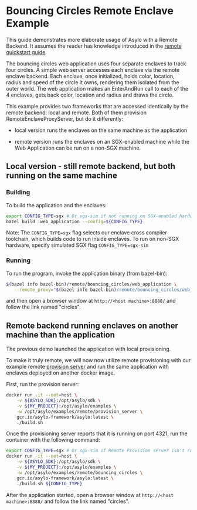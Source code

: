 <!--jekyll-front-matter
---

title: Remote Backend Example

overview: Demonstrate multiple enclaves running remotely,
with an application being able to seamlessly communicate with them
as if they were running locally.

location: /_docs/guides/remote_backend.md

order: 10

layout: docs

type: markdown

toc: true

---
{% include home.html %}
jekyll-front-matter-->

# Bouncing Circles Remote Enclave Example

This guide demonstrates more elaborate usage of Asylo with a Remote Backend. It
assumes the reader has knowledge introduced in the
[remote quickstart guide](https://github.com/google/asylo/tree/master/asylo/examples/remote/quickstart).

The bouncing circles web application uses four separate enclaves to track four
circles. A simple web server accesses each enclave via the remote enclave
backend. Each enclave, once initialized, holds color, location, radius and speed
of the circle it owns, rendering them isolated from the outer world. The web
application makes an EnterAndRun call to each of the 4 enclaves, gets back
color, location and radius and draws the circle.

This example provides two frameworks that are accessed identically by the remote
backend: local and remote. Both of them provision RemoteEnclaveProxyServer, but
do it differently:

-   local version runs the enclaves on the same machine as the application

-   remote version runs the enclaves on an SGX-enabled machine while the Web
    Application can be run on a non-SGX machine.

## Local version - still remote backend, but both running on the same machine

### Building

To build the application and the enclaves:

```bash
export CONFIG_TYPE=sgx # Or sgx-sim if not running on SGX-enabled hardware.
bazel build :web_application --config=${CONFIG_TYPE}
```

Note: The `CONFIG_TYPE=sgx` flag selects our enclave cross compiler toolchain,
which builds code to run inside enclaves. To run on non-SGX hardware, specify
simulated SGX flag `CONFIG_TYPE=sgx-sim`

### Running

To run the program, invoke the application binary (from bazel-bin):

```bash
$(bazel info bazel-bin)/remote/bouncing_circles/web_application \
   --remote_proxy="$(bazel info bazel-bin)/remote/bouncing_circles/web_application"
```

and then open a browser window at `http://<host machine>:8888/` and follow the
link named "circles".

## Remote backend running enclaves on another machine than the application

The previous demo launched the application with local provisioning.

To make it truly remote, we will now now utilize remote provisioning with our
example remote
[provision server](https://github.com/google/asylo/tree/master/asylo/examples/remote/provision-server)
and run the same application with enclaves deployed on another docker image.

First, run the provision server:

```bash
docker run -it --net=host \
    -v ${ASYLO_SDK}:/opt/asylo/sdk \
    -v ${MY_PROJECT}:/opt/asylo/examples \
    -w /opt/asylo/examples/remote/provision_server \
    gcr.io/asylo-framework/asylo:latest \
    ./build.sh
```

Once the provisioning server reports that it is running on port 4321, run the
container with the following command:

```bash
export CONFIG_TYPE=sgx # Or sgx-sim if Remote Provision server isn't running on SGX-enabled hardware.
docker run -it --net=host \
    -v ${ASYLO_SDK}:/opt/asylo/sdk \
    -v ${MY_PROJECT}:/opt/asylo/examples \
    -w /opt/asylo/examples/remote/bouncing_circles \
    gcr.io/asylo-framework/asylo:latest \
    ./build.sh ${CONFIG_TYPE}
```

After the application started, open a browser window at `http://<host
machine>:8888/` and follow the link named "circles".
